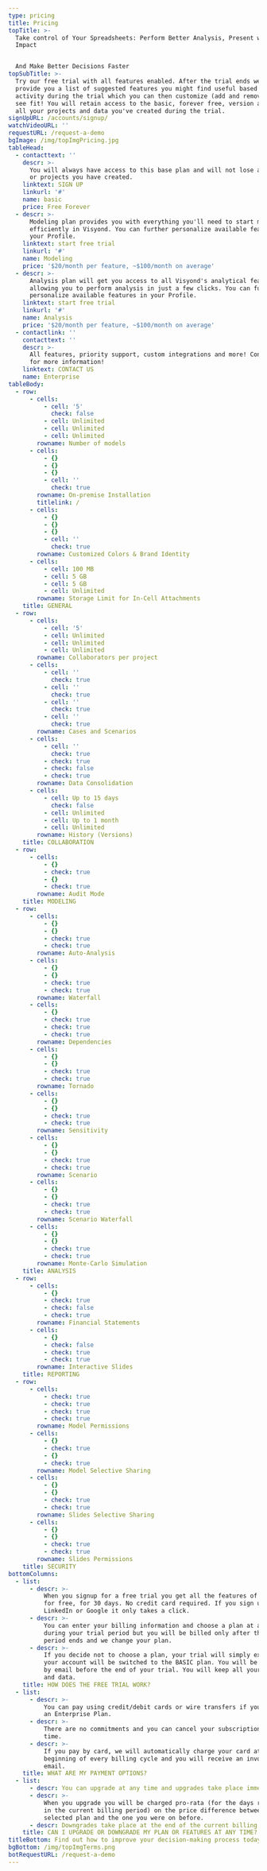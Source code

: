 ```yaml
---
type: pricing
title: Pricing
topTitle: >-
  Take control of Your Spreadsheets: Perform Better Analysis, Present with
  Impact 


  And Make Better Decisions Faster
topSubTitle: >-
  Try our free trial with all features enabled. After the trial ends we will
  provide you a list of suggested features you might find useful based on your
  activity during the trial which you can then customize (add and remove) as you
  see fit! You will retain access to the basic, forever free, version and keep
  all your projects and data you've created during the trial.
signUpURL: /accounts/signup/
watchVideoURL: ''
requestURL: /request-a-demo
bgImage: /img/topImgPricing.jpg
tableHead:
  - contacttext: ''
    descr: >-
      You will always have access to this base plan and will not lose any data
      or projects you have created.
    linktext: SIGN UP
    linkurl: '#'
    name: basic
    price: Free Forever
  - descr: >-
      Modeling plan provides you with everything you'll need to start modeling
      efficiently in Visyond. You can further personalize available features in
      your Profile.
    linktext: start free trial
    linkurl: '#'
    name: Modeling
    price: '$20/month per feature, ~$100/month on average'
  - descr: >-
      Analysis plan will get you access to all Visyond's analytical features
      allowing you to perform analysis in just a few clicks. You can further
      personalize available features in your Profile.
    linktext: start free trial
    linkurl: '#'
    name: Analysis
    price: '$20/month per feature, ~$100/month on average'
  - contactlink: ''
    contacttext: ''
    descr: >-
      All features, priority support, custom integrations and more! Contact us
      for more information!
    linktext: CONTACT US
    name: Enterprise
tableBody:
  - row:
      - cells:
          - cell: '5'
            check: false
          - cell: Unlimited
          - cell: Unlimited
          - cell: Unlimited
        rowname: Number of models
      - cells:
          - {}
          - {}
          - {}
          - cell: ''
            check: true
        rowname: On-premise Installation
        titlelink: /
      - cells:
          - {}
          - {}
          - {}
          - cell: ''
            check: true
        rowname: Customized Colors & Brand Identity
      - cells:
          - cell: 100 MB
          - cell: 5 GB
          - cell: 5 GB
          - cell: Unlimited
        rowname: Storage Limit for In-Cell Attachments
    title: GENERAL
  - row:
      - cells:
          - cell: '5'
          - cell: Unlimited
          - cell: Unlimited
          - cell: Unlimited
        rowname: Collaborators per project
      - cells:
          - cell: ''
            check: true
          - cell: ''
            check: true
          - cell: ''
            check: true
          - cell: ''
            check: true
        rowname: Cases and Scenarios
      - cells:
          - cell: ''
            check: true
          - check: true
          - check: false
          - check: true
        rowname: Data Consolidation
      - cells:
          - cell: Up to 15 days
            check: false
          - cell: Unlimited
          - cell: Up to 1 month
          - cell: Unlimited
        rowname: History (Versions)
    title: COLLABORATION
  - row:
      - cells:
          - {}
          - check: true
          - {}
          - check: true
        rowname: Audit Mode
    title: MODELING
  - row:
      - cells:
          - {}
          - {}
          - check: true
          - check: true
        rowname: Auto-Analysis
      - cells:
          - {}
          - {}
          - check: true
          - check: true
        rowname: Waterfall
      - cells:
          - {}
          - check: true
          - check: true
          - check: true
        rowname: Dependencies
      - cells:
          - {}
          - {}
          - check: true
          - check: true
        rowname: Tornado
      - cells:
          - {}
          - {}
          - check: true
          - check: true
        rowname: Sensitivity
      - cells:
          - {}
          - {}
          - check: true
          - check: true
        rowname: Scenario
      - cells:
          - {}
          - {}
          - check: true
          - check: true
        rowname: Scenario Waterfall
      - cells:
          - {}
          - {}
          - check: true
          - check: true
        rowname: Monte-Carlo Simulation
    title: ANALYSIS
  - row:
      - cells:
          - {}
          - check: true
          - check: false
          - check: true
        rowname: Financial Statements
      - cells:
          - {}
          - check: false
          - check: true
          - check: true
        rowname: Interactive Slides
    title: REPORTING
  - row:
      - cells:
          - check: true
          - check: true
          - check: true
          - check: true
        rowname: Model Permissions
      - cells:
          - {}
          - check: true
          - {}
          - check: true
        rowname: Model Selective Sharing
      - cells:
          - {}
          - {}
          - check: true
          - check: true
        rowname: Slides Selective Sharing
      - cells:
          - {}
          - {}
          - check: true
          - check: true
        rowname: Slides Permissions
    title: SECURITY
bottomColumns:
  - list:
      - descr: >-
          When you signup for a free trial you get all the features of Visyond,
          for free, for 30 days. No credit card required. If you sign up with
          LinkedIn or Google it only takes a click.
      - descr: >-
          You can enter your billing information and choose a plan at any time
          during your trial period but you will be billed only after the trial
          period ends and we change your plan.
      - descr: >-
          If you decide not to choose a plan, your trial will simply expire and
          your account will be switched to the BASIC plan. You will be notified
          by email before the end of your trial. You will keep all your projects
          and data.
    title: HOW DOES THE FREE TRIAL WORK?
  - list:
      - descr: >-
          You can pay using credit/debit cards or wire transfers if you purchase
          an Enterprise Plan.
      - descr: >-
          There are no commitments and you can cancel your subscription at any
          time.
      - descr: >-
          If you pay by card, we will automatically charge your card at the
          beginning of every billing cycle and you will receive an invoice by
          email.
    title: WHAT ARE MY PAYMENT OPTIONS?
  - list:
      - descr: You can upgrade at any time and upgrades take place immediately.
      - descr: >-
          When you upgrade you will be charged pro-rata (for the days remaining
          in the current billing period) on the price difference between the new
          selected plan and the one you were on before.
      - descr: Downgrades take place at the end of the current billing cycle.
    title: CAN I UPGRADE OR DOWNGRADE MY PLAN OR FEATURES AT ANY TIME?
titleBottom: Find out how to improve your decision-making process today
bgBottom: /img/topImgTerms.png
botRequestURL: /request-a-demo
---
```



